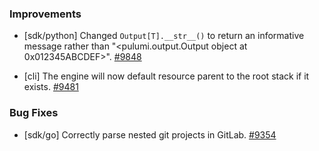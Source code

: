 ### Improvements

- [sdk/python] Changed `Output[T].__str__()` to return an informative message rather than "<pulumi.output.Output object at 0x012345ABCDEF>".
  [#9848](https://github.com/pulumi/pulumi/pull/9848)

- [cli] The engine will now default resource parent to the root stack if it exists.
  [#9481](https://github.com/pulumi/pulumi/pull/9481)

### Bug Fixes

- [sdk/go] Correctly parse nested git projects in GitLab.
  [#9354](https://github.com/pulumi/pulumi/issues/9354)

